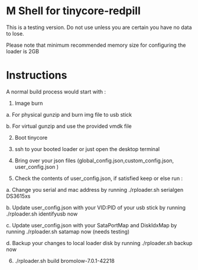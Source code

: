 # M Shell for tinycore-redpill

This is a testing version. Do not use unless you are certain you have no data to lose.

Please note that minimum recommended memory size for configuring the loader is 2GB

# Instructions 

A normal build process would start with :

1. Image burn

a. For physical gunzip and burn img file to usb stick

b. For virtual gunzip and use the provided vmdk file 

2. Boot tinycore

3. ssh to your booted loader or just open the desktop terminal 

4. Bring over your json files (global_config.json,custom_config.json, user_config.json )

5. Check the contents of user_config.json, if satisfied keep or else run :

a. Change you serial and mac address by running ./rploader.sh serialgen DS3615xs

b. Update user_config.json with your VID:PID of your usb stick by running ./rploader.sh identifyusb now

c. Update user_config.json with your SataPortMap and DiskIdxMap by running ./rploader.sh satamap now (needs testing)

d. Backup your changes to local loader disk by running  ./rploader.sh backup now


6. ./rploader.sh build bromolow-7.0.1-42218
